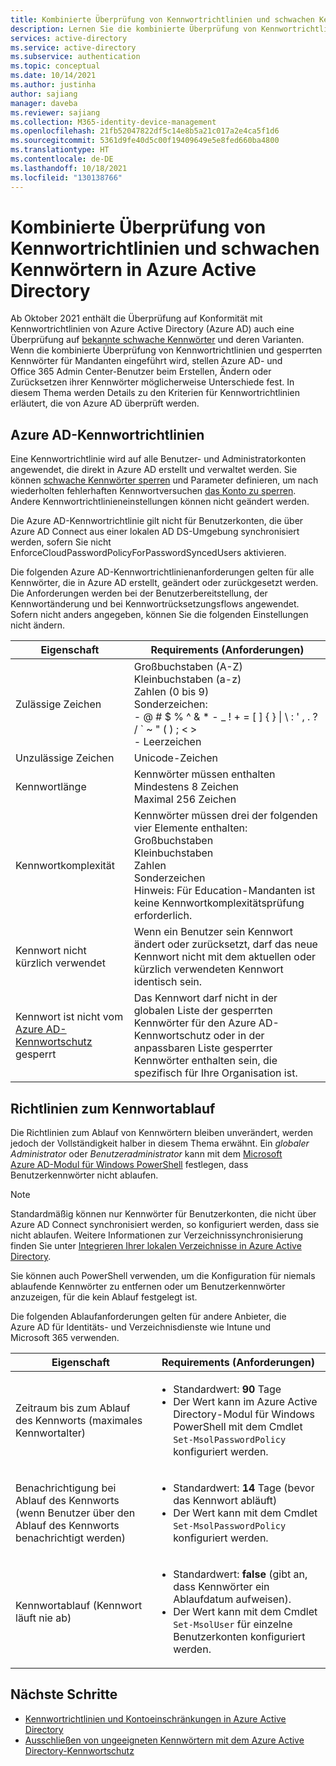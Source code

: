 ```yaml
---
title: Kombinierte Überprüfung von Kennwortrichtlinien und schwachen Kennwörtern in Azure Active Directory
description: Lernen Sie die kombinierte Überprüfung von Kennwortrichtlinien und schwachen Kennwörtern in Azure Active Directory kennen
services: active-directory
ms.service: active-directory
ms.subservice: authentication
ms.topic: conceptual
ms.date: 10/14/2021
ms.author: justinha
author: sajiang
manager: daveba
ms.reviewer: sajiang
ms.collection: M365-identity-device-management
ms.openlocfilehash: 21fb52047822df5c14e8b5a21c017a2e4ca5f1d6
ms.sourcegitcommit: 5361d9fe40d5c00f19409649e5e8fed660ba4800
ms.translationtype: HT
ms.contentlocale: de-DE
ms.lasthandoff: 10/18/2021
ms.locfileid: "130138766"
---
```

# <a name="combined-password-policy-and-weak-password-check-in-azure-active-directory"></a>Kombinierte Überprüfung von Kennwortrichtlinien und schwachen Kennwörtern in Azure Active Directory

Ab Oktober 2021 enthält die Überprüfung auf Konformität mit Kennwortrichtlinien von Azure Active Directory (Azure AD) auch eine Überprüfung auf [bekannte schwache Kennwörter](concept-password-ban-bad.md) und deren Varianten. Wenn die kombinierte Überprüfung von Kennwortrichtlinien und gesperrten Kennwörter für Mandanten eingeführt wird, stellen Azure AD- und Office 365 Admin Center-Benutzer beim Erstellen, Ändern oder Zurücksetzen ihrer Kennwörter möglicherweise Unterschiede fest. In diesem Thema werden Details zu den Kriterien für Kennwortrichtlinien erläutert, die von Azure AD überprüft werden. 

## <a name="azure-ad-password-policies"></a>Azure AD-Kennwortrichtlinien

Eine Kennwortrichtlinie wird auf alle Benutzer- und Administratorkonten angewendet, die direkt in Azure AD erstellt und verwaltet werden. Sie können [schwache Kennwörter sperren](concept-password-ban-bad.md) und Parameter definieren, um nach wiederholten fehlerhaften Kennwortversuchen [das Konto zu sperren](howto-password-smart-lockout.md). Andere Kennwortrichtlinieneinstellungen können nicht geändert werden.

Die Azure AD-Kennwortrichtlinie gilt nicht für Benutzerkonten, die über Azure AD Connect aus einer lokalen AD DS-Umgebung synchronisiert werden, sofern Sie nicht EnforceCloudPasswordPolicyForPasswordSyncedUsers aktivieren.

Die folgenden Azure AD-Kennwortrichtlinienanforderungen gelten für alle Kennwörter, die in Azure AD erstellt, geändert oder zurückgesetzt werden. Die Anforderungen werden bei der Benutzerbereitstellung, der Kennwortänderung und bei Kennwortrücksetzungsflows angewendet. Sofern nicht anders angegeben, können Sie die folgenden Einstellungen nicht ändern.

| Eigenschaft | Requirements (Anforderungen) |
| --- | --- |
| Zulässige Zeichen |Großbuchstaben (A-Z)<br>Kleinbuchstaben (a-z)<br>Zahlen (0 bis 9)<br>Sonderzeichen:<br>- @ # $ % ^ & * - _ ! + = [ ] { } &#124; \ : ' , . ? / \` ~ " ( ) ; < ><br>- Leerzeichen |
| Unzulässige Zeichen | Unicode-Zeichen |
| Kennwortlänge |Kennwörter müssen enthalten<br>Mindestens 8 Zeichen<br>Maximal 256 Zeichen</li> |
| Kennwortkomplexität |Kennwörter müssen drei der folgenden vier Elemente enthalten:<br>Großbuchstaben<br>Kleinbuchstaben<br>Zahlen <br>Sonderzeichen<br> Hinweis: Für Education-Mandanten ist keine Kennwortkomplexitätsprüfung erforderlich. |
| Kennwort nicht kürzlich verwendet | Wenn ein Benutzer sein Kennwort ändert oder zurücksetzt, darf das neue Kennwort nicht mit dem aktuellen oder kürzlich verwendeten Kennwort identisch sein. |
| Kennwort ist nicht vom [Azure AD-Kennwortschutz](concept-password-ban-bad.md) gesperrt | Das Kennwort darf nicht in der globalen Liste der gesperrten Kennwörter für den Azure AD-Kennwortschutz oder in der anpassbaren Liste gesperrter Kennwörter enthalten sein, die spezifisch für Ihre Organisation ist. |

## <a name="password-expiration-policies"></a>Richtlinien zum Kennwortablauf

Die Richtlinien zum Ablauf von Kennwörtern bleiben unverändert, werden jedoch der Vollständigkeit halber in diesem Thema erwähnt. Ein *globaler Administrator* oder *Benutzeradministrator* kann mit dem [Microsoft Azure AD-Modul für Windows PowerShell](/powershell/module/Azuread/) festlegen, dass Benutzerkennwörter nicht ablaufen.

> [!NOTE]
> Standardmäßig können nur Kennwörter für Benutzerkonten, die nicht über Azure AD Connect synchronisiert werden, so konfiguriert werden, dass sie nicht ablaufen. Weitere Informationen zur Verzeichnissynchronisierung finden Sie unter [Integrieren Ihrer lokalen Verzeichnisse in Azure Active Directory](../hybrid/how-to-connect-password-hash-synchronization.md#password-expiration-policy).

Sie können auch PowerShell verwenden, um die Konfiguration für niemals ablaufende Kennwörter zu entfernen oder um Benutzerkennwörter anzuzeigen, für die kein Ablauf festgelegt ist.

Die folgenden Ablaufanforderungen gelten für andere Anbieter, die Azure AD für Identitäts- und Verzeichnisdienste wie Intune und Microsoft 365 verwenden. 

| Eigenschaft | Requirements (Anforderungen) |
| --- | --- |
| Zeitraum bis zum Ablauf des Kennworts (maximales Kennwortalter) |<ul><li>Standardwert: **90** Tage</li><li>Der Wert kann im Azure Active Directory-Modul für Windows PowerShell mit dem Cmdlet `Set-MsolPasswordPolicy` konfiguriert werden.</li></ul> |
| Benachrichtigung bei Ablauf des Kennworts (wenn Benutzer über den Ablauf des Kennworts benachrichtigt werden) |<ul><li>Standardwert: **14** Tage (bevor das Kennwort abläuft)</li><li>Der Wert kann mit dem Cmdlet `Set-MsolPasswordPolicy` konfiguriert werden.</li></ul> |
| Kennwortablauf (Kennwort läuft nie ab) |<ul><li>Standardwert: **false** (gibt an, dass Kennwörter ein Ablaufdatum aufweisen).</li><li>Der Wert kann mit dem Cmdlet `Set-MsolUser` für einzelne Benutzerkonten konfiguriert werden.</li></ul> |

## <a name="next-steps"></a>Nächste Schritte

- [Kennwortrichtlinien und Kontoeinschränkungen in Azure Active Directory](concept-sspr-policy.md)
- [Ausschließen von ungeeigneten Kennwörtern mit dem Azure Active Directory-Kennwortschutz](concept-password-ban-bad.md)
